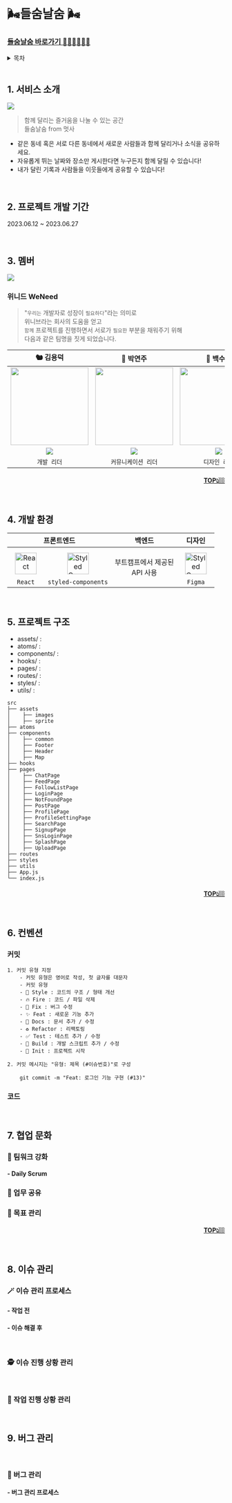 # 🌬들숨날숨 🌬
### <a href='https://github.com/FRONTENDSCHOOL5/WeNeed'>들숨날숨 바로가기 🏃🏻‍♂️🏃🏻‍♀️</a>
<details>
<summary>목차</summary>

1. [서비스 소개](#intro)
2. [프로젝트 기간](#period)
3. [멤버](#members)
4. [개발 환경](#dev)
5. [프로젝트 구조](#tree)
6. [컨벤션](#convention)
7. [협업 문화](#culture)
8. [이슈 관리](#issues)
9. [버그 관리](#bug)
10. [](#issues)
</details>

<br/>

## <span id="intro">1. 서비스 소개</span>
<img src="https://github.com/withLeche/sample/assets/106927728/9cf31c8d-8d7f-4e4c-b150-88619713e976"><br>
> 함께 달리는 즐거움을 나눌 수 있는 공간<br>
> 들숨날숨 from 멋사

- 같은 동네 혹은 서로 다른 동네에서 새로운 사람들과 함께 달리거나 소식을 공유하세요.<br>
- 자유롭게 뛰는 날짜와 장소만 게시한다면 누구든지 함께 달릴 수 있습니다!<br>
- 내가 달린 기록과 사람들을 이웃들에게 공유할 수 있습니다!

<br/>

## <span id="period">2. 프로젝트 개발 기간</span>

2023.06.12 ~ 2023.06.27

<br/>

## <span id="members">3. 멤버</span>
<img src="https://github.com/withLeche/sample/assets/106927728/6be14e7d-a3f9-4486-80c3-4be9ab3786aa">

### 위니드 WeNeed
> "`우리는` 개발자로 성장이 `필요하다`"라는 의미로<br/>
> 위니브라는 회사의 도움을 얻고 <br/>
> `함께` 프로젝트를 진행하면서 서로가 `필요한` 부분을 채워주기 위해 <br/>
> 다음과 같은 팀명을 짓게 되었습니다.

|                                    **🐿 김용덕**                                    |                                    **💜 박연주**                                    |                                 **🌿 백수연**                                 |                                    **🐕 이양래**                                    |
| :---------------------------------------------------------------------------------: | :---------------------------------------------------------------------------------: | :---------------------------------------------------------------------------: | :---------------------------------------------------------------------------------: |
| <img src="https://avatars.githubusercontent.com/yongdeok97" height=180 width=180> | <img src="https://avatars.githubusercontent.com/parkyeonjux" height=180 width=180> | <img src="https://avatars.githubusercontent.com/sypaik-dev" height=180 width=180> | <img src="https://avatars.githubusercontent.com/withLeche" height=180 width=180> |
| <a href="https://github.com/yongdeok97"><img src="https://img.shields.io/badge/GitHub-181717?style=flat&logo=GitHub&logoColor=white"/></a><br/> | <a href="https://github.com/parkyeonjux"><img src="https://img.shields.io/badge/GitHub-181717?style=flat&logo=GitHub&logoColor=white"/></a><br/> |           <a href="https://github.com/sypaik-dev"><img src="https://img.shields.io/badge/GitHub-181717?style=flat&logo=GitHub&logoColor=white"/></a><br/> | <a href="https://github.com/withLeche"><img src="https://img.shields.io/badge/GitHub-181717?style=flat&logo=GitHub&logoColor=white"/></a><br/> |
|<code>개발 리더</code> | <code>커뮤니케이션 리더</code> | <code>디자인 리더</code> | <code>팀 리더</code> |

#### <p align="right"><a href="#top">TOP👆🏼</a></p>
<br/>

## <span id="dev">4. 개발 환경</span>
<table>
      <thead align="center">
        <tr>
          <th colspan="2" style="text-align:center;"><span style="font-size:16px;">프론트엔드</span></th>
          <th style="text-align:center;"><span style="font-size:16px">백엔드</span></th>
          <th colspan="2" style="text-align:center;"><span style="font-size:16px;">디자인</span></th>
        </tr>
      </thead>
      <tbody>
        <tr>
          <td align="center" style="text-align:center;">
            <a href="https://reactjs.org/" target="_blank"><img style="margin: 10px" src="https://noticon-static.tammolo.com/dgggcrkxq/image/upload/v1579667701/noticon/basd2y5bygpkqjiixuqy.png" alt="React" height="50" /></a>
            <br>
            <code>React</code>
          </td>
          <td align="center" style="text-align:center; margin: 0 auto;">
            <a href="https://styled-components.com/" target="_blank"><img style="margin: 10px" src="https://profilinator.rishav.dev/skills-assets/styled-components.png" alt="Styled Components" height="50" /></a>
            <br>
            <code>styled-components</code>
          </td>
          <td align="center" style="text-align:center;">부트캠프에서 제공된<br>API 사용</td>
          </td>
          <td align="center" style="text-align:center; margin: 0 auto;">
            <a href="https://www.figma.com/" target="_blank"><img style="margin: 10px" src="https://noticon-static.tammolo.com/dgggcrkxq/image/upload/v1640982247/noticon/tpvr26zp02angin4t0jv.png" alt="Styled Components" height="50" /></a>
            <br>
            <code>Figma</code>
          </td>
        </tr>
      </tbody>
</table>
<br/>

## <span id="tree">5. 프로젝트 구조</span>
- assets/ :
- atoms/ :
- components/ :
- hooks/ :
- pages/ :
- routes/ :
- styles/ :
- utils/ :
```
src
├── assets
│    ├── images
│    ├── sprite
├── atoms
├── components
│    ├── common
│    ├── Footer
│    ├── Header
│    ├── Map
├── hooks
├── pages
│    ├── ChatPage
│    ├── FeedPage
│    ├── FollowListPage
│    ├── LoginPage
│    ├── NotFoundPage
│    ├── PostPage
│    ├── ProfilePage
│    ├── ProfileSettingPage
│    ├── SearchPage
│    ├── SignupPage
│    ├── SnsLoginPage
│    ├── SplashPage
│    ├── UploadPage
├── routes
├── styles
├── utils
├── App.js
└── index.js
```
#### <p align="right"><a href="#top">TOP👆🏼</a></p>
<br/>

## <span id="convention">6. 컨벤션</span>
### 커밋
    1. 커밋 유형 지정
        - 커밋 유형은 영어로 작성, 첫 글자를 대문자
        - 커밋 유형
        - 🎨 Style : 코드의 구조 / 형태 개선
        - 🔥 Fire : 코드 / 파일 삭제
        - 🐛 Fix : 버그 수정
        - ✨ Feat : 새로운 기능 추가
        - 📝 Docs : 문서 추가 / 수정
        - ♻️ Refactor : 리팩토링
        - ✅ Test : 테스트 추가 / 수정
        - 🔨 Build : 개발 스크립트 추가 / 수정
        - 🎉 Init : 프로젝트 시작

    2. 커밋 메시지는 "유형: 제목 (#이슈번호)"로 구성

        git commit -m "Feat: 로그인 기능 구현 (#13)"

### 코드

<br/>

## <span id="culture">7. 협업 문화</span>

### 💪 팀워크 강화
#### - Daily Scrum

### 📌 업무 공유

### 🎯 목표 관리
#### <p align="right"><a href="#top">TOP👆🏼</a></p>
<br/>

## <span id="issues">8. 이슈 관리</span>

### 🪄 이슈 관리 프로세스
#### - 작업 전
#### - 이슈 해결 후 
<br/>

### 🕵 이슈 진행 상황 관리

<br/>

### 📆 작업 진행 상황 관리

<br/>

## <span id="bug">9. 버그 관리</span>
<br/>

### 🐛 버그 관리

#### - 버그 관리 프로세스


